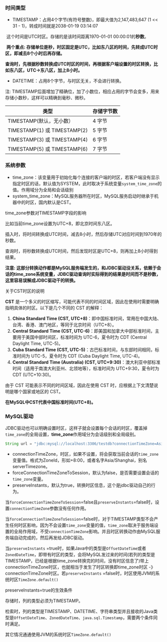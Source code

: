 ### 时间类型

* TIMESTAMP：占用4个字节(有符号整数)，即最大值为2,147,483,647 (1 << 31 - 1)，转成时间就是2038-01-19 03:14:07

​        这个时间是UTC时区。存储的是该时间距离1970-01-01 00:00:01的**秒数**。

​        **两个重点: 存储单位是秒，时区固定是UTC，比如东八区的时间，先转成UTC时区，即减去8个小时后再存储。**

​        **查询时，先根据秒数转换成UTC时区的时间，再根据客户端设置的时区转换，比如东八区，UTC->东八区，加上8小时。**

* DATETIME：占用8个字节，与时区无关，不会进行转换。

注: TIMESTAMP后面增加了精确位，加了小数位，相应占用的字节会变多，用来存储小数秒，这样可以精确到毫秒、微秒。

| 类型                         | 存储字节数 |
| ---------------------------- | ---------- |
| TIMESTAMP(默认，无小数）     | 4 字节     |
| TIMESTAMP(1) 或 TIMESTAMP(2) | 5 字节     |
| TIMESTAMP(3) 或 TIMESTAMP(4) | 6 字节     |
| TIMESTAMP(5) 或 TIMESTAMP(6) | 7 字节     |

### 系统参数

* time_zone：该变量用于初始化每个连接的客户端的时区，若客户端没有显示指定时区的话，默认值为SYSTEM，此时取决于系统变量`system_time_zone`的值。作用域分为全局和会话级别
* system_time_zone：MySQL服务器所在时区，MySQL服务启动时继承于机器中的时区，国内默认是CST。

time_zone参数对TIMESTAMP字段的影响

比如当前time_zone设置为UTC+8，即北京时间东八区。

插入时，将时间转换成UTC时间，减去8小时，然后存储UTC对应时间到1970年的秒数。

查询时，将秒数转换成UTC时间，然后发现时区是UTC+8，则再加上8小时得到结果。

**注意: 这部分转换动作都是MySQL服务端发生的，和JDBC驱动没关系，依赖于会话的time_zone系统变量，JDBC驱动查询时实际得到的结果是时间而不是秒数，这里容易误解成JDBC驱动干的转换。**

关于CST时区的说明

**CST** 是一个多义的时区缩写，可能代表不同的时间区域，因此在使用时需要明确指明具体的时区。以下是几个不同的 CST 的解释：

1. **China Standard Time (CST, UTC+8)**：即中国标准时间，常用在中国大陆、台湾、香港、澳门地区，等同于北京时间（UTC+8）。
2. **Central Standard Time (CST, UTC-6)**：即美国和加拿大中部标准时间，主要用于美国中部时间区，标准时间为 UTC-6，夏令时为 CDT (Central Daylight Time, UTC-5)。
3. **Cuba Standard Time (CST, UTC-5)**：古巴标准时间，与东部时间相同，标准时间为 UTC-5，夏令时为 CDT (Cuba Daylight Time, UTC-4)。
4. **Central Standard Time (Australia) (CST, UTC+9:30)**：澳大利亚中部标准时间（适用于南澳大利亚州、北领地等），标准时间为 UTC+9:30，夏令时为 CDT (UTC+10:30)。

由于 CST 可能表示不同的时间区域，因此在使用 CST 时，应根据上下文清楚说明是哪个国家或地区的 CST。

**在MySQL中CST代表中国标准时间(UTC+8)。**

### MySQL驱动

JDBC驱动也可以明确设置时区，这样子就会设置每个会话的时区，覆盖掉`time_zone`的全局设置，**time_zone**作用域分为会话级别和全局级别。

```java
String url = "jdbc:mysql://localhost:3306/testdb?connectionTimeZone=Asia/Shanghai&forceConnectionTimeZoneToSession=true";
```

* connectionTimeZone，时区，如果不设置，将会获取当前会话的`time_zone`变量值。格式为ZoneId，形如+8:00，或者名字Asia/Shanghai，别名serverTimezone。
* forceConnectionTimeZoneToSession，默认为false，是否需要设置会话的`time_zone`变量。
* preserveInstants，默认为true，转换时区信息，这个是jdbc驱动自己的行为。

当`forceConnectionTimeZoneToSession`=false且`preserveInstants`=false时，设置`connectionTimeZone`参数没有任何作用。

当`forceConnectionTimeZoneToSession`=false时，对于TIMESTAMP类型不会产生任何时区影响，因为不会设置`time_zone`变量的值，`time_zone`取决于服务端设置的全局作用域，不受`connectionTimeZone`影响。并且时区转换动作由MySQL服务端自动完成的，然后再发给JDBC驱动。

当`preserveInstants` =true时，如果Java中的类型是`OffsetDateTime`或者`ZonedDateTime`，即带有时区的类型，会将MySQL发过来的时间(若列的类型是TIMESTAMP，已经是根据time_zone转换完的时间，没有时区信息了)带上connectionTimeZone时区，也就相当于发生了时区转换即time_zone时区 -》connectionTimeZone时区。若`preserveInstants` =false时，时区使用JVM的系统时区`TimeZone.default()`

preserveInstants=true的生效条件

存储时，列的类型必须为TIMESTAMP。

检索时，列的类型是TIMESTAMP、DATETIME、字符串类型并且接收的Java类型是`OffsetDateTime`、`ZonedDateTime`、`java.sql.Timestamp`，需要两个条件同时满足。

其它情况通通使用JVM的系统时区`TimeZone.default()`

